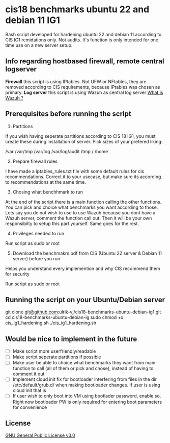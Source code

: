 # cis18 benchmarks ubuntu 22 and debian 11 IG1

Bash script developed for hardening ubuntu 22 and debian 11 according to CIS IG1 remidations only. Not audits.
It's function is only intended for one time use on a new server setup.


## Info regarding hostbased firewall, remote central logserver

**Firewall** this script is using IPtables. Not UFW or NFtables, they are removed according to CIS requirements, because IPtables was chosen as primary.
**Log server** this script is using Wazuh as central log server [What is Wazuh ?](https://documentation.wazuh.com/current/getting-started/architecture.html)

## Prerequisites before running the script

1. Partitions

If you wish having seperate partitions according to CIS 18 IG1, you must create these during installation of server. Pick sizes of your prefered liking:

/var
/var/tmp
/var/log
/var/log/audit
/tmp
/
/home

2. Prepare firewall rules

I have made a iptables_rules.txt file with some default rules for cis recommendations. Correct it to your usecase, but make sure its according to recommendations at the same time.

3. Chosing what benchhmark to run 

At the end of the script there is a main function calling the other functions. You can pick and choice what benchmarks you want according to those. Lets say you do not wish to use to use Wazuh because you dont have a Wazuh server, comment the function call out. Then it will be your own responsibilty to setup this part yourself. Same goes for the rest.

4. Privileges needed to run

Run script as sudo or root

5. Download the benchmakrs pdf from CIS (Ubuntu 22 server & Debian 11 server) before you run

Helps you understand every implemention and why CIS recommend them for security

Run script as sudo or root

## Running the script on your Ubuntu/Debian server

git clone git@github.com:ulrik-vj/cis18-benchmarks-ubuntu-debian-ig1.git
cd cis18-benchmarks-ubuntu-debian-ig
sudo chmod +x cis_ig1_hardening.sh
./cis_ig1_hardening.sh


## Would be nice to implement in the future
- [ ] Make script more userfriendly/readable
- [ ] Make script seperate partitions if possible
- [ ] Make user be able to choice what benchmarks they want from main function to call (all of them or pick and chose), instead of having to comment it out
- [ ] Implement cloud init fix for bootloader interfering from files in the dir /etc/default/grub.d/ when making bootloader changes. If user is using cloud init that is
- [ ] If user wish to only boot into VM using bootlader password, enable so. Right now bootloader PW is only required for entering boot parameters for convenience

## License

[GNU General Public License v3.0](LICENSE)
